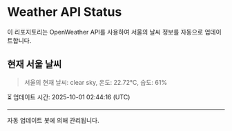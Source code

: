 
# Weather API Status

이 리포지토리는 OpenWeather API를 사용하여 서울의 날씨 정보를 자동으로 업데이트합니다.

## 현재 서울 날씨
> 서울의 현재 날씨: clear sky, 온도: 22.72°C, 습도: 61%

⏳ 업데이트 시간: 2025-10-01 02:44:16 (UTC)

---
자동 업데이트 봇에 의해 관리됩니다.
